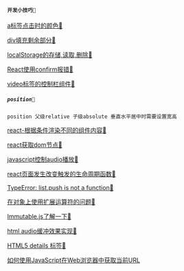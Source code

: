 #### `开发小技巧📆`

[a标签点击时的颜色📆](https://bbs.csdn.net/topics/390227622)

[div填充剩余部分📆](https://www.cnblogs.com/yzhihao/p/6513022.html)

[localStorage的存储,读取,删除📆](https://blog.csdn.net/she8362315/article/details/82900662)

[React使用confirm报错📆](https://stackoverflow.com/questions/44991656/no-restricted-globals)

[video标签的控制栏组件📆](https://blog.csdn.net/Mrs_Yu/article/details/105882116)

##### `position📆`
```
position 父级relative 子级absolute 垂直水平居中时需要设置宽高
```
[react-根据条件渲染不同的组件内容📆](https://blog.csdn.net/weixin_40571965/article/details/107747773)

[react获取dom节点📆](https://www.jianshu.com/p/f533a9d7645c)

[javascript控制audio播放📆](https://blog.csdn.net/kaikai4/article/details/51776581)

[react页面发生改变触发的生命周期函数📆](https://blog.csdn.net/star_zone/article/details/105037101)

[TypeError: list.push is not a function📆](https://stackoverflow.com/questions/61642660/typeerror-list-push-is-not-a-function)

[在对象上使用扩展运算符的问题📆](https://blog.csdn.net/q850593913/article/details/106303852)

[Immutable.js了解一下📆](https://www.jianshu.com/p/0fa8c7456c15)

[html audio缓冲效果实现📆](https://blog.csdn.net/qq_21108311/article/details/102561832)

[HTML5 details 标签📆](https://www.cnblogs.com/Wayou/p/html5_details_tag.html#:~:text=HTML5%20%E4%B8%AD%E6%96%B0%E5%A2%9E%E7%9A%84%20%3Cdetails%3E%20%E6%A0%87%E7%AD%BE%E5%85%81%E8%AE%B8%E7%94%A8%E6%88%B7%E5%88%9B%E5%BB%BA%E4%B8%80%E4%B8%AA%E5%8F%AF%E5%B1%95%E5%BC%80%E6%8A%98%E5%8F%A0%E7%9A%84%E5%85%83%E4%BB%B6%EF%BC%8C%E8%AE%A9%E4%B8%80%E6%AE%B5%E6%96%87%E5%AD%97%E6%88%96%E6%A0%87%E9%A2%98%E5%8C%85%E5%90%AB%E4%B8%80%E4%BA%9B%E9%9A%90%E8%97%8F%E7%9A%84%E4%BF%A1%E6%81%AF%E3%80%82%20%E4%B8%80%E8%88%AC%E6%83%85%E5%86%B5%E4%B8%8B%EF%BC%8C%20details%20%E7%94%A8%E6%9D%A5%E5%AF%B9%E6%98%BE%E7%A4%BA%E5%9C%A8%E9%A1%B5%E9%9D%A2%E7%9A%84%E5%86%85%E5%AE%B9%E5%81%9A%E8%BF%9B%E4%B8%80%E6%AD%A5%E9%AA%A4%E8%A7%A3%E9%87%8A%E3%80%82%20%E5%85%B6%E5%B1%95%E7%8E%B0%E5%87%BA%E6%9D%A5%E7%9A%84%E6%95%88%E6%9E%9C%E5%92%8CjQuery%E6%89%8B%E9%A3%8E%E7%90%B4%E6%8F%92%E4%BB%B6%E5%B7%AE%E4%B8%8D%E5%A4%9A%E3%80%82,%3Cdetails%3E%20%E6%A0%87%E7%AD%BE%E8%AE%BE%E7%BD%AE%20open%20%E5%B1%9E%E6%80%A7%E8%AE%A9%E5%AE%83%E9%BB%98%E8%AE%A4%E4%B8%BA%E5%B1%95%E5%BC%80%E7%8A%B6%E6%80%81%E3%80%82%20%E6%AD%A4%E6%97%B6%E9%BB%98%E8%AE%A4%E4%BC%9A%E6%8A%8A%E8%AF%A6%E6%83%85%E5%B1%95%E5%BC%80%EF%BC%8C%E8%80%8C%E7%82%B9%E5%87%BB%E6%A0%87%E9%A2%98%E5%90%8E%E4%BC%9A%E6%8A%98%E5%8F%A0%E8%B5%B7%E6%9D%A5%E3%80%82%20%E7%A4%BA%E4%BE%8B%E5%A6%82%E4%B8%8A%E9%9D%A2%E9%82%A3%E6%A0%B7%EF%BC%8C%E9%A2%84%E8%A7%88%E5%9C%A8%E7%BA%BF%E7%89%88%E6%9C%AC%E5%8F%AF%20%E7%82%B9%E5%87%BB%E6%AD%A4%E5%A4%84%20%E3%80%82)

[如何使用JavaScript在Web浏览器中获取当前URL](https://www.php.cn/js-tutorial-415225.html#:~:text=JavaScri,%E4%BB%A5%E5%8F%82%E8%80%83%EF%BC%8C%E4%B8%8B%E9%9D%A2%E6%88%91%E4%BB%AC)
